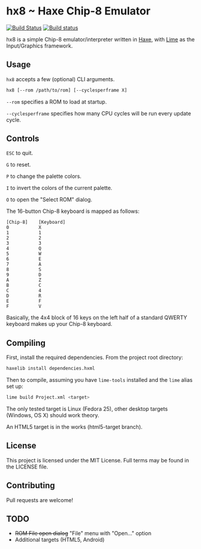 hx8 ~ Haxe Chip-8 Emulator
==========================

[![Build Status](https://travis-ci.org/bsinky/hx8.svg?branch=master)](https://travis-ci.org/bsinky/hx8) [![Build status](https://ci.appveyor.com/api/projects/status/lf2qkqal2tob1xme/branch/master?svg=true)](https://ci.appveyor.com/project/bsinky/hx8/branch/master)

hx8 is a simple Chip-8 emulator/interpreter written in [Haxe](http://haxe.org/), with [Lime](https://github.com/openfl/lime) as the Input/Graphics framework.

Usage
-----

`hx8` accepts a few (optional) CLI arguments.

```bash
hx8 [--rom /path/to/rom] [--cyclesperframe X]
```

`--rom` specifies a ROM to load at startup.

`--cyclesperframe` specifies how many CPU cycles will be run every update cycle.

Controls
--------

`ESC` to quit.

`G` to reset.

`P` to change the palette colors.

`I` to invert the colors of the current palette.

`O` to open the "Select ROM" dialog.

The 16-button Chip-8 keyboard is mapped as follows:

```
[Chip-8]    [Keyboard]
0           X
1           1
2           2
3           3
4           Q
5           W
6           E
7           A
8           S
9           D
A           Z
B           C
C           4
D           R
E           F
F           V
```

Basically, the 4x4 block of 16 keys on the left half of a standard QWERTY keyboard makes up your Chip-8 keyboard.

Compiling
---------

First, install the required dependencies.  From the project root directory:

```bash
haxelib install dependencies.hxml
```

Then to compile, assuming you have `lime-tools` installed and the `lime` alias set up:

```bash
lime build Project.xml <target>
```

The only tested target is Linux (Fedora 25), other desktop targets (Windows, OS X) should work theory.

An HTML5 target is in the works (html5-target branch).

License
-------

This project is licensed under the MIT License.  Full terms may be found in the LICENSE file.

Contributing
------------

Pull requests are welcome!

TODO
----

* ~~ROM File open dialog~~ "File" menu with "Open..." option
* Additional targets (HTML5, Android)
